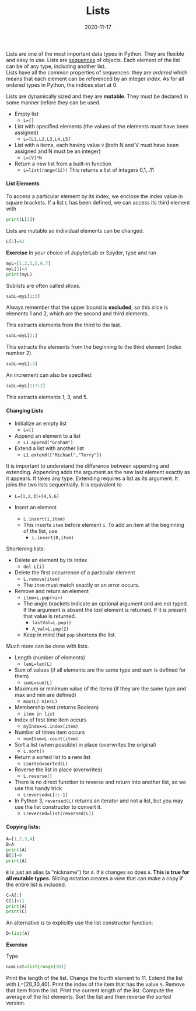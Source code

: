﻿---
date: "2020-11-17"
title: "Lists"
weight: 32
---

Lists are one of the most important data types in Python.  They are flexible and easy to use. Lists are [sequences](sequences) of objects.  Each element of the list can be of any type, including another list.  
Lists have all the common properties of sequences: they are _ordered_ which means that each element can be referenced by an integer _index_.  As for all ordered types in Python, the indices start at 0.  

Lists are dynamically sized and they are __mutable__.  They must be declared in some manner before they can be used.

* Empty list
  * `L=[]`
* List with specified elements (the values of the elements must have been assigned)
  * `L=[L1,L2,L3,L4,L5]`
* List with `N` items, each having value `V` (both N and V must have been assigned and N must be an integer)
  *  `L=[V]*N`
* Return a new list from a built-in function
  * `L=list(range(12))`
    This returns a list of integers 0,1,..11

#### List Elements

To access a particular element by its index, we enclose the index value in square brackets.  If a list `L` has been defined, we can access its third element with
```python
print(L[2])
```

Lists are mutable so individual elements can be changed.
```python
L[2]=42
```

**Exercise**
In your choice of JupyterLab or Spyder, type and run
```python
myL=[1,2,3,5,6,7]
myL[1]=4
print(myL)
```

Sublists are often called _slices_.
```python
subL=myL[1:3]
```
Always remember that the upper bound is **excluded**, so this slice is elements 1 and 2, which are the second and third elements.

This extracts elements from the third to the last.
```python
subL=myL[2:]
```

This extracts the elements from the beginning to the third element (index number 2).
```python
subL=myL[:3]
```

An increment can also be specified:
```python
subL=myL[1:7:2]
```
This extracts elements 1, 3, and 5.

#### Changing Lists

* Initialize an empty list
  * `L=[]`
* Append an element to a list
  * `L1.append("Graham")`
* Extend a list with another list
  * `L1.extend(["Michael","Terry"])`

It is important to understand the difference between appending and extending. Appending adds the argument as the new last element exactly as it appears. It takes any type.  Extending requires a list as its argument.  It joins the two lists sequentially.  It is equivalent to
  * `L=[1,2,3]+[4,5,6]`

* Insert an element
  * `L.insert(i,item)`
  * This inserts `item` before element `i`. To add an item at the beginning of the list, use
    * `L.insert(0,item)`

Shortening lists:

* Delete an element by its index
  * `del L[i]`
* Delete the first occurrence of a particular element
  * `L.remove(item)`
  * The `item` must match exactly or an error occurs.
* Remove and return an element
  * `item=L.pop(<i>)`
  * The angle brackets indicate an optional argument and are not typed.  If the argument is absent the _last_ element is returned.  If it is present that value is returned.
    * `lastVal=L.pop()`
    * `A_val=L.pop(2)`
  * Keep in mind that `pop` shortens the list.

Much more can be done with lists.

* Length (number of elements)
  * `lenL=len(L)`
* Sum of values (if all elements are the same type and sum is defined for them)
  * `sumL=sum(L)`
* Maximum or minimum value of the items (if they are the same type and max and min are defined)
  * `max(L) min(L)`
* Membership test (returns Boolean)
  * `item in list`
* Index of first time item occurs
  * `myIndex=L.index(item)`
* Number of times item occurs
  * `numItem=L.count(item)`
* Sort a list (when possible) in place (overwrites the original)
  * `L.sort()`
* Return a sorted list to a new list
  * `Lsorted=sorted(L)`
* Reverse the list in place (overwrites)
  * `L.reverse()`
* There is no direct function to reverse and return into another list, so we use this handy trick
  * `Lreversed=L[::-1]`
* In Python 3, `reversed(L)` returns an iterator and not a list, but you may use the list constructor to convert it.
  * `Lreversed=list(reversed(L))`

#### Copying lists:

```python
A=[1,2,3,4]
B=A
print(A)
B[2]=9
print(A)
```

`B` is just an alias (a "nickname") for `A`.  If `B` changes so does `A`.  __This is true for all mutable types.__ Slicing notation creates a _view_ that can make a copy if the entire list is included.

```python
C=A[:]
C[1]=11
print(A)
print(C)
```

An alternative is to explicitly use the list constructor function:

```python
D=list(A)
```

**Exercise**

Type
```python
numList=list(range(10))
```
Print the length of the list.
Change the fourth element to 11.
Extend the list with L=[20,30,40].
Print the index of the item that has the value `9`.
Remove that item from the list.
Print the current length of the list.
Compute the average of the list elements.
Sort the list and then reverse the sorted version.
